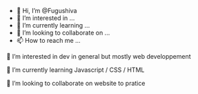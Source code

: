 - 👋 Hi, I’m @Fugushiva
- 👀 I’m interested in ...
- 🌱 I’m currently learning ...
- 💞️ I’m looking to collaborate on ...
- 📫 How to reach me ...


👀 I’m interested in dev in general but mostly web developpement

🌱 I’m currently learning Javascript / CSS / HTML

💞️ I’m looking to collaborate on website to pratice

<!---
Fugushiva/Fugushiva is a ✨ special ✨ repository because its `README.md` (this file) appears on your GitHub profile.
You can click the Preview link to take a look at your changes.
--->
